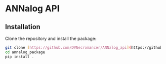# ANNalog API

## Installation

Clone the repository and install the package:
```bash
git clone [https://github.com/DVNecromancer/ANNalog_api](https://github.com/DVNecromancer/ANNalog/edit/main/annalog_package).git
cd annalog_package
pip install .
